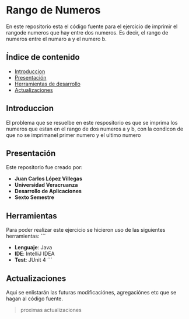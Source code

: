 # Rango de Numeros

En este repositorio esta el código fuente para el ejercicio de imprimir el rangode numeros que hay entre dos numeros. Es decir, el rango de numeros entre el numaro a y el numero b.

## Índice de contenido

* [Introduccion](#introduccion)
* [Presentación](#presentacion)
* [Herramientas de desarrollo](#herramientas)
* [Actualizaciones](#actualizaciones)


## Introduccion

El problema que se resuelbe en este respositorio es que se imprima los numeros que estan en el rango de dos numeros a y b, con la condicon de que no se imprimanel primer numero y el ultimo numero

## Presentación

Este repositorio fue creado por:
- **Juan Carlos López Villegas**
- **Universidad Veracruanza**
- **Desarrollo de Aplicaciones**
- **Sexto Semestre**


## Herramientas

Para poder realizar este ejercicio se hicieron uso de las siguientes herramientas:
´´´
- **Lenguaje**: Java
- **IDE**: IntelliJ IDEA
- **Test**: JUnit 4
´´´

## Actualizaciones

Aqui se enlistarán las futuras modificaciónes, agregaciónes etc que se hagan al código fuente.

> proximas actualizaciones

